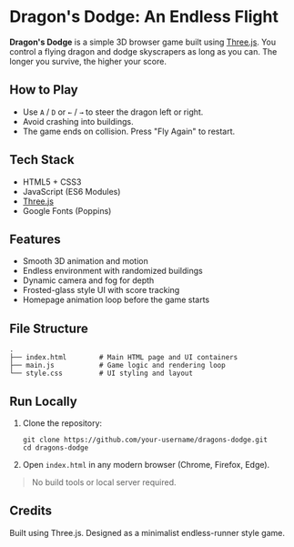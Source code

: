 # Dragon's Dodge: An Endless Flight

**Dragon's Dodge** is a simple 3D browser game built using [Three.js](https://threejs.org/). You control a flying dragon and dodge skyscrapers as long as you can. The longer you survive, the higher your score.

## How to Play

- Use `A` / `D` or `←` / `→` to steer the dragon left or right.
- Avoid crashing into buildings.
- The game ends on collision. Press "Fly Again" to restart.

## Tech Stack

- HTML5 + CSS3
- JavaScript (ES6 Modules)
- [Three.js](https://threejs.org/)
- Google Fonts (Poppins)

## Features

- Smooth 3D animation and motion
- Endless environment with randomized buildings
- Dynamic camera and fog for depth
- Frosted-glass style UI with score tracking
- Homepage animation loop before the game starts

## File Structure

```
.
├── index.html        # Main HTML page and UI containers
├── main.js           # Game logic and rendering loop
└── style.css         # UI styling and layout
```

## Run Locally

1. Clone the repository:
   ```
   git clone https://github.com/your-username/dragons-dodge.git
   cd dragons-dodge
   ```

2. Open `index.html` in any modern browser (Chrome, Firefox, Edge).

> No build tools or local server required.

## Credits

Built using Three.js. Designed as a minimalist endless-runner style game.
